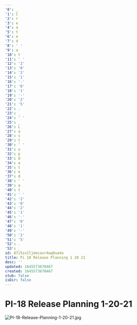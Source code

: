 ```yaml
---
'0': _
'1': C
'2': r
'3': e
'4': a
'5': t
'6': e
'7': d
'8': ' '
'9': a
'10': t
'11': ' '
'12': '2'
'13': '0'
'14': '2'
'15': '1'
'16': '-'
'17': '0'
'18': '1'
'19': '-'
'20': '2'
'21': '5'
'22': .
'23': _
'24': ' '
'25': _
'26': L
'27': a
'28': s
'29': t
'30': ' '
'31': u
'32': p
'33': d
'34': a
'35': t
'36': e
'37': d
'38': ' '
'39': a
'40': t
'41': ' '
'42': '2'
'43': '0'
'44': '2'
'45': '1'
'46': '-'
'47': '0'
'48': '1'
'49': '-'
'50': '2'
'51': '5'
'52': .
'53': _
id: 87i5sx2ljmecaxr4wq0ua4a
title: Pi 18 Release Planning 1 20 21
desc: ''
updated: 1645573670467
created: 1645573670467
stub: false
isDir: false
---
```


# PI-18 Release Planning 1-20-21


![PI-18-Release-Planning-1-20-21.jpg](/assets/pi-18-release-planning-1-20-21-hnomafl131yd.jpg)

